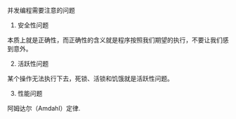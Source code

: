 并发编程需要注意的问题

1. 安全性问题

本质上就是正确性，而正确性的含义就是程序按照我们期望的执行，不要让我们感到意外。

2. 活跃性问题

某个操作无法执行下去，死锁、活锁和饥饿就是活跃性问题。

3. 性能问题

阿姆达尔（Amdahl）定律.
